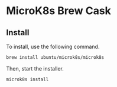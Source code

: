 # MicroK8s Brew Cask

## Install

To install, use the following command.

```bash
brew install ubuntu/microk8s/microk8s
```

Then, start the installer.

```bash
microk8s install
```
